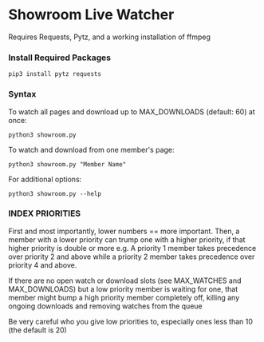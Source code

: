 # Showroom Live Watcher
Requires Requests, Pytz, and a working installation of ffmpeg


### Install Required Packages

    pip3 install pytz requests
    
    
### Syntax


To watch all pages and download up to MAX_DOWNLOADS (default: 60) at once:

    python3 showroom.py


To watch and download from one member's page:

    python3 showroom.py "Member Name"


For additional options:

    python3 showroom.py --help 


### INDEX PRIORITIES

First and most importantly, lower numbers == more important.
Then, a member with a lower priority can trump one with a higher priority, if that higher priority is double or more
e.g. A priority 1 member takes precedence over priority 2 and above
while a priority 2 member takes precedence over priority 4 and above.

If there are no open watch or download slots (see MAX_WATCHES and MAX_DOWNLOADS)
but a low priority member is waiting for one, that member might bump a high priority member 
completely off, killing any ongoing downloads and removing watches from the queue

Be very careful who you give low priorities to, especially ones less than 10 (the default is 20)
